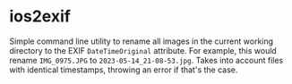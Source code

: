 # ios2exif

Simple command line utility to rename all images in the current working directory to the EXIF `DateTimeOriginal` attribute. For example, this would rename `IMG_0975.JPG` to `2023-05-14_21-08-53.jpg`. Takes into account files with identical timestamps, throwing an error if that's the case.
